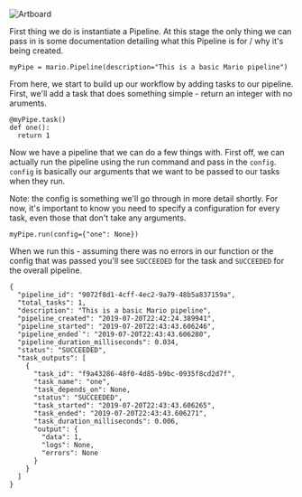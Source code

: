 ![Artboard](https://user-images.githubusercontent.com/18128531/60772395-a2c4a380-a0ed-11e9-82ed-ad572f1e1edd.png)

First thing we do is instantiate a Pipeline. At this stage the only thing we can pass in is some documentation detailing what this Pipeline is for / why it's being created.
```python3
myPipe = mario.Pipeline(description="This is a basic Mario pipeline")
```

From here, we start to build up our workflow by adding tasks to our pipeline. First, we'll add a task that does something simple - return an integer with no aruments.

```python3
@myPipe.task()
def one():
  return 1
```

Now we have a pipeline that we can do a few things with. First off, we can actually run the pipeline using the run command and pass in the `config`. `config` is basically our arguments that we want to be passed to our tasks when they run.

 Note: the config is something we'll go through in more detail shortly. For now, it's important to know you need to specify a configuration for every task, even those that don't take any arguments.

```python3
myPipe.run(config={"one": None})
```

When we run this - assuming there was no errors in our function or the config that was passed you'll see `SUCCEEDED` for the task and `SUCCEEDED` for the overall pipeline.

```python3
{
  "pipeline_id": "9072f8d1-4cff-4ec2-9a79-48b5a837159a",
  "total_tasks": 1,
  "description": "This is a basic Mario pipeline",
  "pipeline_created": "2019-07-20T22:42:24.389941",
  "pipeline_started": "2019-07-20T22:43:43.606246",
  "pipeline_ended`": "2019-07-20T22:43:43.606280",
  "pipeline_duration_milliseconds": 0.034,
  "status": "SUCCEEDED",
  "task_outputs": [
    {
      "task_id": "f9a43286-48f0-4d85-b9bc-0935f8cd2d7f",
      "task_name": "one",
      "task_depends_on": None,
      "status": "SUCCEEDED",
      "task_started": "2019-07-20T22:43:43.606265",
      "task_ended": "2019-07-20T22:43:43.606271",
      "task_duration_milliseconds": 0.006,
      "output": {
        "data": 1,
        "logs": None,
        "errors": None
      }
    }
  ]
}
```
